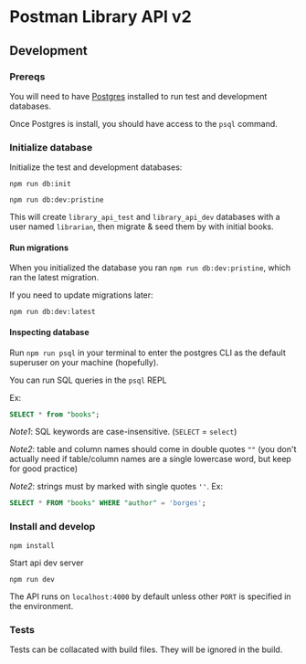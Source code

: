 # Postman Library API v2

## Development

### Prereqs

You will need to have [Postgres](https://www.postgresql.org/) installed to run test and development databases.

Once Postgres is install, you should have access to the `psql` command.

### Initialize database

Initialize the test and development databases:

`npm run db:init`

`npm run db:dev:pristine`

This will create `library_api_test` and `library_api_dev` databases with a user named
`librarian`, then migrate & seed them by with initial books.

#### Run migrations

When you initialized the database you ran `npm run db:dev:pristine`, which ran the latest migration.

If you need to update migrations later:

`npm run db:dev:latest`

#### Inspecting database

Run `npm run psql` in your terminal to enter the postgres CLI as the default superuser on your machine (hopefully).

You can run SQL queries in the `psql` REPL

Ex:

```sql
SELECT * from "books";
```

_Note1_: SQL keywords are case-insensitive. (`SELECT` = `select`)

_Note2_: table and column names should come in double quotes `""` (you don't actually need if table/column names are a single lowercase word, but keep for good practice)

_Note2_: strings must by marked with single quotes `''`. Ex:

```sql
SELECT * FROM "books" WHERE "author" = 'borges';
```

### Install and develop

`npm install`

Start api dev server

`npm run dev`

The API runs on `localhost:4000` by default unless other `PORT` is specified in the environment.

### Tests

Tests can be collacated with build files. They will be ignored in the build.
